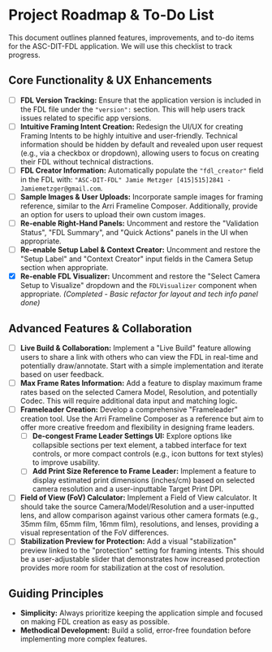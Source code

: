 # Project Roadmap & To-Do List

This document outlines planned features, improvements, and to-do items for the ASC-DIT-FDL application. We will use this checklist to track progress.

## Core Functionality & UX Enhancements

- [ ] **FDL Version Tracking:** Ensure that the application version is included in the FDL file under the `"version":` section. This will help users track issues related to specific app versions.
- [ ] **Intuitive Framing Intent Creation:** Redesign the UI/UX for creating Framing Intents to be highly intuitive and user-friendly. Technical information should be hidden by default and revealed upon user request (e.g., via a checkbox or dropdown), allowing users to focus on creating their FDL without technical distractions.
- [ ] **FDL Creator Information:** Automatically populate the `"fdl_creator"` field in the FDL with: `"ASC-DIT-FDL" Jamie Metzger [415]515]2841 - Jamiemetzger@gmail.com`.
- [ ] **Sample Images & User Uploads:** Incorporate sample images for framing reference, similar to the Arri Frameline Composer. Additionally, provide an option for users to upload their own custom images.
- [ ] **Re-enable Right-Hand Panels:** Uncomment and restore the "Validation Status", "FDL Summary", and "Quick Actions" panels in the UI when appropriate.
- [ ] **Re-enable Setup Label & Context Creator:** Uncomment and restore the "Setup Label" and "Context Creator" input fields in the Camera Setup section when appropriate.
- [X] **Re-enable FDL Visualizer:** Uncomment and restore the "Select Camera Setup to Visualize" dropdown and the `FDLVisualizer` component when appropriate. _(Completed - Basic refactor for layout and tech info panel done)_

## Advanced Features & Collaboration

- [ ] **Live Build & Collaboration:** Implement a "Live Build" feature allowing users to share a link with others who can view the FDL in real-time and potentially draw/annotate. Start with a simple implementation and iterate based on user feedback.
- [ ] **Max Frame Rates Information:** Add a feature to display maximum frame rates based on the selected Camera Model, Resolution, and potentially Codec. This will require additional data input and matching logic.
- [ ] **Frameleader Creation:** Develop a comprehensive "Frameleader" creation tool. Use the Arri Frameline Composer as a reference but aim to offer more creative freedom and flexibility in designing frame leaders.
    - [ ] **De-congest Frame Leader Settings UI:** Explore options like collapsible sections per text element, a tabbed interface for text controls, or more compact controls (e.g., icon buttons for text styles) to improve usability.
    - [ ] **Add Print Size Reference to Frame Leader:** Implement a feature to display estimated print dimensions (inches/cm) based on selected camera resolution and a user-inputtable Target Print DPI.
- [ ] **Field of View (FoV) Calculator:** Implement a Field of View calculator. It should take the source Camera/Model/Resolution and a user-inputted lens, and allow comparison against various other camera formats (e.g., 35mm film, 65mm film, 16mm film), resolutions, and lenses, providing a visual representation of the FoV differences.
- [ ] **Stabilization Preview for Protection:** Add a visual "stabilization" preview linked to the "protection" setting for framing intents. This should be a user-adjustable slider that demonstrates how increased protection provides more room for stabilization at the cost of resolution.

## Guiding Principles

*   **Simplicity:** Always prioritize keeping the application simple and focused on making FDL creation as easy as possible.
*   **Methodical Development:** Build a solid, error-free foundation before implementing more complex features. 